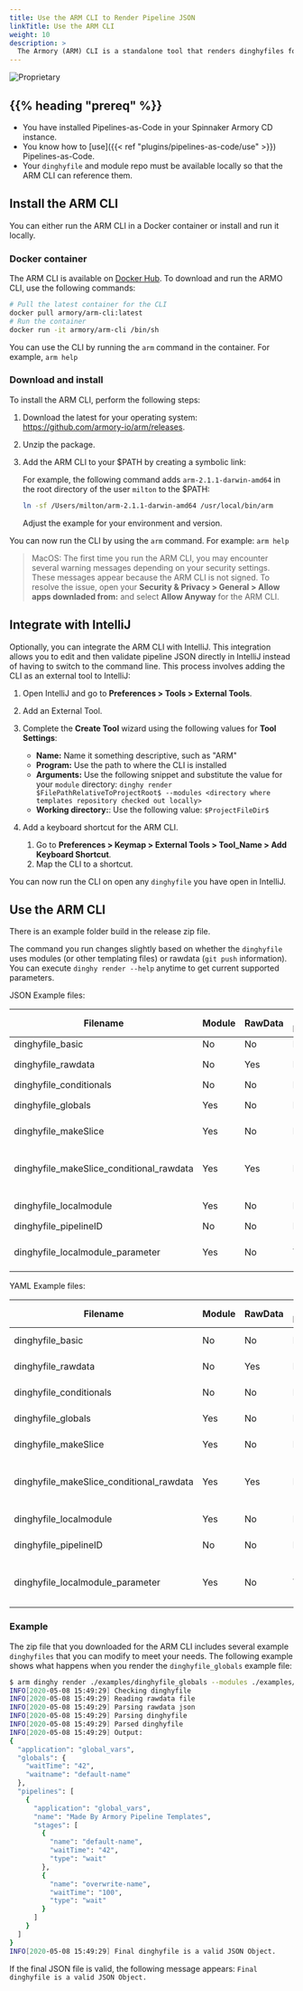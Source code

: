 ```yaml
---
title: Use the ARM CLI to Render Pipeline JSON
linkTitle: Use the ARM CLI
weight: 10
description: >
  The Armory (ARM) CLI is a standalone tool that renders dinghyfiles for you to use with Armory's Pipelines-as-Code feature.
---
```

![Proprietary](/images/proprietary.svg)


## {{% heading "prereq" %}}

* You have installed Pipelines-as-Code in your Spinnaker Armory CD instance.
* You know how to [use]({{< ref "plugins/pipelines-as-code/use" >}}) Pipelines-as-Code.
* Your `dinghyfile` and module repo must be available locally so that the ARM CLI can reference them.

## Install the ARM CLI

You can either run the ARM CLI in a Docker container or install and run it locally.

### Docker container

The ARM CLI is available on [Docker Hub](https://hub.docker.com/r/armory/arm-cli). To download and run the ARMO CLI, use the following commands:

```bash
# Pull the latest container for the CLI
docker pull armory/arm-cli:latest
# Run the container
docker run -it armory/arm-cli /bin/sh
```

You can use the CLI by running the `arm` command in the container. For example, `arm help`

### Download and install

To install the ARM CLI, perform the following steps:

1. Download the latest for your operating system: https://github.com/armory-io/arm/releases.
2. Unzip the package.
3. Add the ARM CLI to your $PATH by creating a symbolic link:

   For example, the following command adds `arm-2.1.1-darwin-amd64` in the root directory of the user `milton` to the $PATH:

   ```bash
   ln -sf /Users/milton/arm-2.1.1-darwin-amd64 /usr/local/bin/arm
   ```

   Adjust the example for your environment and version.

You can now run the CLI by using the `arm` command. For example: `arm help`

> MacOS: The first time you run the ARM CLI, you may encounter several warning messages depending on your security settings. These messages appear because the ARM CLI is not signed. To resolve the issue, open your **Security & Privacy > General > Allow apps downladed from:** and select **Allow Anyway** for the ARM CLI.


## Integrate with IntelliJ

Optionally, you can integrate the ARM CLI with IntelliJ. This integration allows you to edit and then validate pipeline JSON directly in IntelliJ instead of having to switch to the command line. This process involves adding the CLI as an external tool to IntelliJ:

1. Open IntelliJ and go to **Preferences > Tools > External Tools**.
2. Add an External Tool.
3. Complete the **Create Tool** wizard using the following values for **Tool Settings**:

   - **Name:** Name it something descriptive, such as "ARM"
   - **Program:** Use the path to where the CLI is installed
   - **Arguments:** Use the following snippet and substitute the value for your `module` directory: `dinghy render $FilePathRelativeToProjectRoot$ --modules <directory where templates repository checked out locally>`
   - **Working directory:**: Use the following value: `$ProjectFileDir$`

4. Add a keyboard shortcut for the ARM CLI.
   1. Go to **Preferences > Keymap > External Tools > Tool_Name > Add Keyboard Shortcut**.
   2. Map the CLI to a shortcut.

You can now run the CLI on open any `dinghyfile` you have open in IntelliJ.

## Use the ARM CLI

There is an example folder build in the release zip file.

The command you run changes slightly based on whether the `dinghyfile` uses modules (or other templating files) or rawdata (`git push` information). You can execute `dinghy render --help` anytime to get current supported parameters.

JSON Example files:

| Filename                                    | Module             | RawData            | Local Module       | Parameters                                                                                                                      |
|---------------------------------------------|--------------------|--------------------|--------------------|---------------------------------------------------------------------------------------------------------------------------------|
| dinghyfile_basic                            | No                | No                | No                | dinghy render ./examples/json/dinghyfile_basic                                                                                       |
| dinghyfile_rawdata                          | No                | Yes | No                | dinghy render ./examples/json/dinghyfile_rawdata --rawdata ./examples/RawData.json                                                   |
| dinghyfile_conditionals                     | No                | No                | No                | dinghy render ./examples/json/dinghyfile_conditionals                                                                                |
| dinghyfile_globals                          | Yes | No                | No                | dinghy render ./examples/json/dinghyfile_globals --modules ./examples/json/modules                                                        |
| dinghyfile_makeSlice                        | Yes | No                | No                | dinghy render ./examples/json/dinghyfile_makeSlice --modules ./examples/json/modules                                                      |
| dinghyfile_makeSlice_conditional_rawdata    | Yes | Yes | No                | dinghy render ./examples/json/dinghyfile_makeSlice_conditional_rawdata --modules ./examples/json/modules --rawdata ./examples/RawData.json|
| dinghyfile_localmodule                      | Yes | No                | No                | dinghy render ./examples/json/dinghyfile_localmodule --modules ./examples/json/modules                                                    |
| dinghyfile_pipelineID                       | No                | No                | No                | dinghy render ./examples/json/dinghyfile_pipelineID                                                                                  |
| dinghyfile_localmodule_parameter            | Yes | No                | Yes | dinghy render ./examples/json/dinghyfile_localmodule_parameter --modules ./examples/json/modules --local_modules ./                       |


YAML Example files:

| Filename                                    | Module             | RawData            | Local Module       | Parameters                                                                                                                      |
|---------------------------------------------|--------------------|--------------------|--------------------|---------------------------------------------------------------------------------------------------------------------------------|
| dinghyfile_basic                            | No                | No                | No                | dinghy render ./examples/yaml/dinghyfile_basic --type yaml                                                                                       |
| dinghyfile_rawdata                          | No                | Yes | No                | dinghy render ./examples/yaml/dinghyfile_rawdata --rawdata ./examples/RawData.json --type yaml                                                  |
| dinghyfile_conditionals                     | No                | No                | No                | dinghy render ./examples/yaml/dinghyfile_conditionals --type yaml                                                                               |
| dinghyfile_globals                          | Yes | No                | No                | dinghy render ./examples/yaml/dinghyfile_globals --modules ./examples/yaml/modules --type yaml                                                        |
| dinghyfile_makeSlice                        | Yes | No                | No                | dinghy render ./examples/yaml/dinghyfile_makeSlice --modules ./examples/yaml/modules --type yaml                                                      |
| dinghyfile_makeSlice_conditional_rawdata    | Yes | Yes | No                | dinghy render ./examples/yaml/dinghyfile_makeSlice_conditional_rawdata --modules ./examples/yaml/modules --rawdata ./examples/RawData.json --type yaml|
| dinghyfile_localmodule                      | Yes | No                | No                | dinghy render ./examples/yaml/dinghyfile_localmodule --modules ./examples/yaml/modules --type yaml                                                   |
| dinghyfile_pipelineID                       | No                | No                | No                | dinghy render ./examples/yaml/dinghyfile_pipelineID --type yaml                                                                                  |
| dinghyfile_localmodule_parameter            | Yes | No                | Yes | dinghy render ./examples/yaml/dinghyfile_localmodule_parameter --modules ./examples/yaml/modules --local_modules ./ --type yaml                       |


### Example

The zip file that you downloaded for the ARM CLI includes several example `dinghyfiles` that you can modify to meet your needs. The following example shows what happens when you render the `dinghyfile_globals` example file:

```bash
$ arm dinghy render ./examples/dinghyfile_globals --modules ./examples/modules --rawdata ./examples/RawData.json --output ./testing
INFO[2020-05-08 15:49:29] Checking dinghyfile                          
INFO[2020-05-08 15:49:29] Reading rawdata file                         
INFO[2020-05-08 15:49:29] Parsing rawdata json                         
INFO[2020-05-08 15:49:29] Parsing dinghyfile                           
INFO[2020-05-08 15:49:29] Parsed dinghyfile                            
INFO[2020-05-08 15:49:29] Output:                                      
{
  "application": "global_vars",
  "globals": {
    "waitTime": "42",
    "waitname": "default-name"
  },
  "pipelines": [
    {
      "application": "global_vars",
      "name": "Made By Armory Pipeline Templates",
      "stages": [
        {
          "name": "default-name",
          "waitTime": "42",
          "type": "wait"
        },
        {
          "name": "overwrite-name",
          "waitTime": "100",
          "type": "wait"
        }
      ]
    }
  ]
}
INFO[2020-05-08 15:49:29] Final dinghyfile is a valid JSON Object.
```

If the final JSON file is valid, the following message appears: `Final dinghyfile is a valid JSON Object.`
